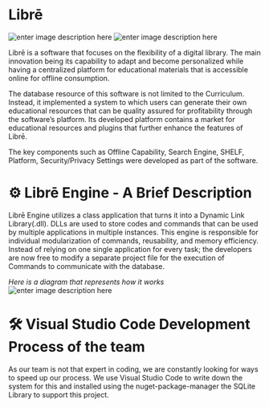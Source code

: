 # Librē
![enter image description here](https://i.imgur.com/RPrSfQp.png)
![enter image description here](https://i.imgur.com/SNFCIeI.png)

Librē is a software that focuses on the flexibility of a digital library. The main innovation being its capability to adapt and become personalized while having a centralized platform for educational materials that is accessible online for offline consumption.

The database resource of this software is not limited to the Curriculum. Instead, it implemented a system to which users can generate their own educational resources that can be quality assured for profitability through the software’s platform. Its developed platform contains a market for educational resources and plugins that further enhance the features of Librē.

The key components such as Offline Capability, Search Engine, SHELF, Platform, Security/Privacy Settings were developed as part of the software.

# ⚙ Librē Engine - A Brief Description
Librē  Engine utilizes a class application that turns it into a Dynamic Link Library(.dll). DLLs are used to store codes and commands that can be used by multiple applications in multiple instances. This engine is responsible for individual modularization of commands, reusability, and memory efficiency. Instead of relying on one single application for every task; the developers are now free to modify a separate project file for the execution of Commands to communicate with the database.

*Here is a diagram that represents how it works*
![enter image description here](https://lh3.googleusercontent.com/FjjLRS1K5BjM9CJUt7ZbWF42QDfFPuyXvA5RVvCGfdLxDsy4DNIo7p09eLvke9OlNpE_Axxn_YtPXObNXVlsOG8yh_Q_SCjmoWrF9ULbIebnLmYrPR75SLNNI9ZrXx5oeKJKoIitOK87Opttu8rYdPmO1IWtwZodE6T_I1NYTqHfcRGQKyzCdaDQ1jBKt42N0icHBMDgeo253x--kfypWwcFAIY1o26VHtLdfyLBEVyxrmxxl7LgAIpq3eztcyb281-USvirk-4tgDJxFgtsGppNk5XszgnjmRB57k7pTVu4TAt-llb3su7sVu_MqZTbaPJnWjc0jLiRD4eqOLmXQ4bpcsV0OXCzRwAx3_-3AxjwTJ8FZItT8z36bz1leh4HIWD-Fy9sjNttwUTGU_JwX3zX01bseio5oXCs-MLSy3nrVHLq_9T1uYHYtgkot1lwWl-H1OKWEHJTpuR7GNxZzRQe6cQSThV13ykr8e7pD5YpOWhIRPfieV1IvaQmPt2lvuxZW_rkKhauSb2a0ikPaLxk5O1SIAwgSBDFqHnD2-tlZicfeSo_HsgLn88MlCTpjH8P8BL7bY43Dj9BdignPYpuLh_WGY6aDd2GVFCColtoiOwjLK4srSPh8F1GVv5v3rrlYRGyq2tV1CtEET47zG8W3-DIMhvmVWQWnSkC4175ivV9ayy0xx60ZJjJOFRxLY_cD0ah5vf-q6xTHIyjVU0=w536-h379-no?authuser=3)


#  🛠 Visual Studio Code Development Process of the team
As our team is not that expert in coding, we are constantly looking for ways to speed up our process. We use Visual Studio Code to write down the system for this and installed using the nuget-package-manager the SQLite Library to support this project.


